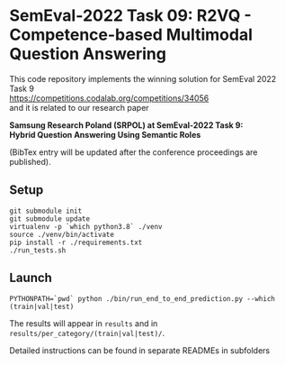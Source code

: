 # SemEval-2022 Task 09: R2VQ - Competence-based Multimodal Question Answering

This code repository implements the winning solution for SemEval 2022 Task 9  
https://competitions.codalab.org/competitions/34056  
and it is related to our research paper

**Samsung Research Poland (SRPOL) at SemEval-2022 Task 9:  
Hybrid Question Answering Using Semantic Roles**

(BibTex entry will be updated after the conference proceedings are published).

## Setup
```
git submodule init
git submodule update
virtualenv -p `which python3.8` ./venv
source ./venv/bin/activate
pip install -r ./requirements.txt
./run_tests.sh
```

## Launch
```
PYTHONPATH=`pwd` python ./bin/run_end_to_end_prediction.py --which (train|val|test)
```
The results will appear in `results` and in `results/per_category/(train|val|test)/`.

Detailed instructions can be found in separate READMEs in subfolders
